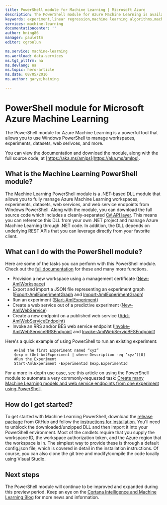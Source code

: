 ```yaml
---
title: PowerShell module for Machine Learning | Microsoft Azure
description: The PowerShell module for Azure Machine Learning is available in public preview mode. Use PowerShell to create and manage workspaces, experiments, web serivces, and more.
keywords: experiment,linear regression,machine learning algorithms,machine learning tutorial,predictive modeling techniques,data science experiment
services: machine-learning
documentationcenter: ''
author: hning86
manager: paulettm
editor: cgronlun

ms.service: machine-learning
ms.workload: data-services
ms.tgt_pltfrm: na
ms.devlang: na
ms.topic: hero-article
ms.date: 08/05/2016
ms.author: garye;haining

---
```

# PowerShell module for Microsoft Azure Machine Learning
The PowerShell module for Azure Machine Learning is a powerful tool that allows you to use Windows PowerShell to manage workspaces, experiments, datasets, web serivces, and more.

You can view the documentation and download the module, along with the full source code, at [https://aka.ms/amlps](https://aka.ms/amlps). 

## What is the Machine Learning PowerShell module?
The Machine Learning PowerShell module is a .NET-based DLL module that allows you to fully manage Azure Machine Learning workspaces, experiments, datasets, web services, and web service endpoints from Windows PowerShell. 
Along with the module, you can download the full source code which includes a cleanly-separated [C# API layer](https://github.com/hning86/azuremlps/blob/master/code/AzureMLSDK.cs). This means you can reference this DLL from your own .NET project and manage Azure Machine Learning through .NET code. In addition, the DLL depends on underlying REST APIs that you can leverage directly from your favorite client.

## What can I do with the PowerShell module?
Here are some of the tasks you can perform with this PowerShell module. Check out the [full documentation](https://aka.ms/amlps) for these and many more functions.

* Provision a new workspace using a management certificate ([New-AmlWorkspace](https://github.com/hning86/azuremlps#new-amlworkspace))
* Export and import a JSON file representing an experiment graph ([Export-AmlExperimentGraph](https://github.com/hning86/azuremlps#export-amlexperimentgraph) and [Import-AmlExperimentGraph](https://github.com/hning86/azuremlps#import-amlexperimentgraph))
* Run an experiment ([Start-AmlExperiment](https://github.com/hning86/azuremlps#start-amlexperiment))
* Create a web service out of a predictive experiment ([New-AmlWebService](https://github.com/hning86/azuremlps#new-amlwebservice))
* Create a new endpoint on a published web service ([Add-AmlWebServiceEndpoint](https://github.com/hning86/azuremlps#add-amlwebserviceendpoint))
* Invoke an RRS and/or BES web service endpoint ([Invoke-AmlWebServiceRRSEndpoint](https://github.com/hning86/azuremlps#invoke-amlwebservicerrsendpoint) and [Invoke-AmlWebServicBESEndpoint](https://github.com/hning86/azuremlps#invoke-amlwebservicebesendpoint))

Here's a quick example of using PowerShell to run an existing experiment:

        #Find the first Experiment named “xyz”
        $exp = (Get-AmlExperiment | where Description -eq ‘xyz’)[0]
        #Run the Experiment
        Start-AmlExperiment -ExperimentId $exp.ExperimentId 

For a more in-depth use case, see this article on using the PowerShell module to automate a very commonly-requested task: [Create many Machine Learning models and web service endpoints from one experiment using PowerShell](machine-learning-create-models-and-endpoints-with-powershell.md).

## How do I get started?
To get started with Machine Learning PowerShell, download the [release package](https://github.com/hning86/azuremlps/releases) from GitHub and follow the [instructions for installation](https://github.com/hning86/azuremlps/blob/master/README.md). You'll need to unblock the downloaded/unzipped DLL and then import it into your PowerShell environment. Most of the cmdlets require that you supply the workspace ID, the workspace authorization token, and the Azure region that the workspace is in. The simplest way to provide these is through a default config.json file, which is covered in detail in the installation instructions. Of course, you can also clone the git tree and modify/compile the code locally using Visual Studio.

## Next steps
The PowerShell module will continue to be improved and expanded during this preview period. Keep an eye on the [Cortana Intelligence and Machine Learning Blog](https://blogs.technet.microsoft.com/machinelearning/) for more news and information.

